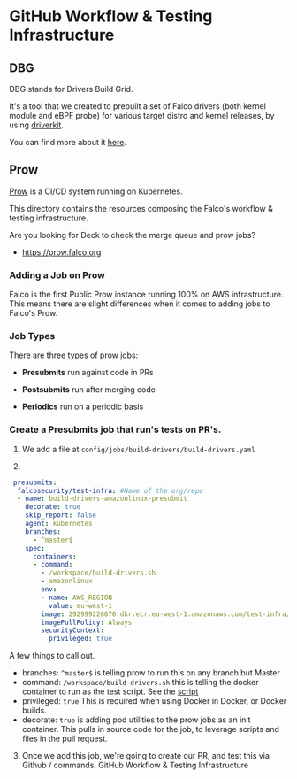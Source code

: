 # GitHub Workflow & Testing Infrastructure

## DBG

DBG stands for Drivers Build Grid.

It's a tool that we created to prebuilt a set of Falco drivers (both kernel module and eBPF probe) for various target distro and kernel releases, by using [driverkit](https://github.com/falcosecurity/driverkit).

You can find more about it [here](/driverkit).

## Prow

[Prow](https://github.com/kubernetes/test-infra/tree/master/prow) is a CI/CD system running on Kubernetes.

This directory contains the resources composing the Falco's workflow & testing infrastructure. 

Are you looking for Deck to check the merge queue and prow jobs?

- https://prow.falco.org

### Adding a Job on Prow

Falco is the first Public Prow instance running 100% on AWS infrastructure. This means there are slight differences when it comes to adding jobs to Falco's Prow.


### Job Types

There are three types of prow jobs:

- **Presubmits** run against code in PRs

- **Postsubmits** run after merging code

- **Periodics** run on a periodic basis



### Create a Presubmits job that run's tests on PR's.

1. We add a file at `config/jobs/build-drivers/build-drivers.yaml`

2. 
```yaml
 presubmits:
  falcosecurity/test-infra: #Name of the org/repo
  - name: build-drivers-amazonlinux-presubmit
    decorate: true
    skip_report: false
    agent: kubernetes
    branches:
      - ^master$
    spec:
      containers:
      - command:
        - /workspace/build-drivers.sh
        - amazonlinux
        env:
        - name: AWS_REGION
          value: eu-west-1
        image: 292999226676.dkr.ecr.eu-west-1.amazonaws.com/test-infra/build-drivers:latest
        imagePullPolicy: Always
        securityContext:
          privileged: true
```

A few things to call out.

- branches: `^master$`  is telling prow to run this on any branch but Master
- command: `/workspace/build-drivers.sh` this is telling the docker container to run as the test script. See the [script](images/build-drivers/build-drivers.sh)
- privileged: `true` This is required when using Docker in Docker, or Docker builds.
- decorate: `true` is adding pod utilities to the prow jobs as an init container. This pulls in source code for the job, to leverage scripts and files in the pull request. 


3. Once we add this job, we're going to create our PR, and test this via Github / commands.
GitHub Workflow & Testing Infrastructure

